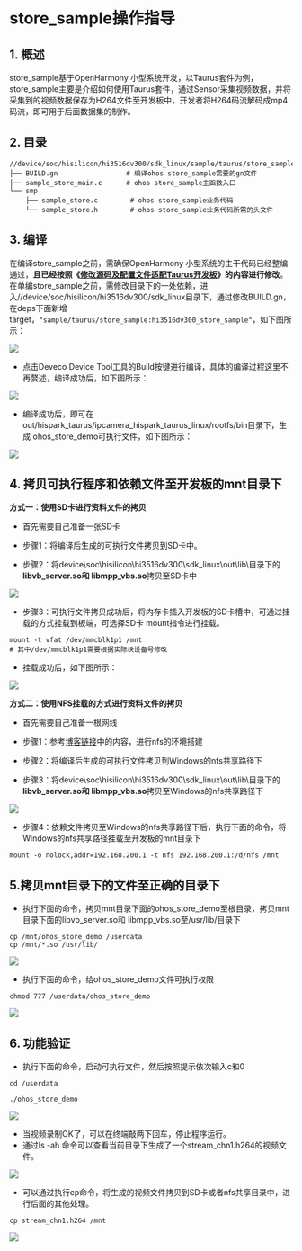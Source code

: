 # store_sample操作指导

## 1. 概述

store_sample基于OpenHarmony 小型系统开发，以Taurus套件为例，store_sample主要是介绍如何使用Taurus套件，通过Sensor采集视频数据，并将采集到的视频数据保存为H264文件至开发板中，开发者将H264码流解码成mp4码流，即可用于后面数据集的制作。

## 2. 目录

```shell
//device/soc/hisilicon/hi3516dv300/sdk_linux/sample/taurus/store_sample
├── BUILD.gn                 # 编译ohos store_sample需要的gn文件
├── sample_store_main.c      # ohos store_sample主函数入口
└── smp
    ├── sample_store.c        # ohos store_sample业务代码
    └── sample_store.h        # ohos store_sample业务代码所需的头文件
```

## 3. 编译

在编译store_sample之前，需确保OpenHarmony 小型系统的主干代码已经整编通过，**且已经按照《[修改源码及配置文件适配Taurus开发板](../doc/2.2.1.%E4%BF%AE%E6%94%B9%E6%BA%90%E7%A0%81%E5%8F%8A%E9%85%8D%E7%BD%AE%E6%96%87%E4%BB%B6%E9%80%82%E9%85%8DTaurus%E5%BC%80%E5%8F%91%E6%9D%BF.md)》的内容进行修改**。在单编store_sample之前，需修改目录下的一处依赖，进入//device/soc/hisilicon/hi3516dv300/sdk_linux目录下，通过修改BUILD.gn，在deps下面新增target，``"sample/taurus/store_sample:hi3516dv300_store_sample"``，如下图所示：

![](https://gitee.com/wgm2022/mypic/raw/master/hispark_taurus_store_sample/101%E4%BF%AE%E6%94%B9buildgn.png)

* 点击Deveco Device Tool工具的Build按键进行编译，具体的编译过程这里不再赘述，编译成功后，如下图所示：

![](https://gitee.com/wgm2022/mypic/raw/master/hispark_taurus_helloworld_sample/0002-build%20success.png)

* 编译成功后，即可在out/hispark_taurus/ipcamera_hispark_taurus_linux/rootfs/bin目录下，生成 ohos_store_demo可执行文件，如下图所示：

![](https://gitee.com/wgm2022/mypic/raw/master/hispark_taurus_store_sample/103%E8%8E%B7%E5%BE%97%E5%8F%AF%E6%89%A7%E8%A1%8C%E6%96%87%E4%BB%B6.png)

## 4. 拷贝可执行程序和依赖文件至开发板的mnt目录下

**方式一：使用SD卡进行资料文件的拷贝**

* 首先需要自己准备一张SD卡

* 步骤1：将编译后生成的可执行文件拷贝到SD卡中。

* 步骤2：将device\soc\hisilicon\hi3516dv300\sdk_linux\out\lib\目录下的**libvb_server.so和 libmpp_vbs.so**拷贝至SD卡中

![](https://gitee.com/wgm2022/mypic/raw/master/hispark_taurus_store_sample/104%E5%B0%86%E5%8F%AF%E6%89%A7%E8%A1%8C%E6%96%87%E4%BB%B6%E5%A4%8D%E5%88%B6%E5%88%B0SD%E5%8D%A1.png)

* 步骤3：可执行文件拷贝成功后，将内存卡插入开发板的SD卡槽中，可通过挂载的方式挂载到板端，可选择SD卡 mount指令进行挂载。

```shell
mount -t vfat /dev/mmcblk1p1 /mnt
# 其中/dev/mmcblk1p1需要根据实际块设备号修改
```

* 挂载成功后，如下图所示：

![](https://gitee.com/wgm2022/mypic/raw/master/hispark_taurus_store_sample/105%E6%8C%82%E8%BD%BDSD%E5%8D%A1.png)

**方式二：使用NFS挂载的方式进行资料文件的拷贝**

* 首先需要自己准备一根网线
* 步骤1：参考[博客链接](https://blog.csdn.net/Wu_GuiMing/article/details/115872995?spm=1001.2014.3001.5501)中的内容，进行nfs的环境搭建

* 步骤2：将编译后生成的可执行文件拷贝到Windows的nfs共享路径下

* 步骤3：将device\soc\hisilicon\hi3516dv300\sdk_linux\out\lib\目录下的**libvb_server.so和 libmpp_vbs.so**拷贝至Windows的nfs共享路径下

![](https://gitee.com/wgm2022/mypic/raw/master/hispark_taurus_store_sample/111%E5%A4%8D%E5%88%B6%E5%8F%AF%E6%89%A7%E8%A1%8C%E7%A8%8B%E5%BA%8F%E8%87%B3nfs%E8%B7%AF%E5%BE%84.png)

* 步骤4：依赖文件拷贝至Windows的nfs共享路径下后，执行下面的命令，将Windows的nfs共享路径挂载至开发板的mnt目录下

```
mount -o nolock,addr=192.168.200.1 -t nfs 192.168.200.1:/d/nfs /mnt
```

## 5.拷贝mnt目录下的文件至正确的目录下

* 执行下面的命令，拷贝mnt目录下面的ohos_store_demo至根目录，拷贝mnt目录下面的libvb_server.so和 libmpp_vbs.so至/usr/lib/目录下

```
cp /mnt/ohos_store_demo /userdata
cp /mnt/*.so /usr/lib/
```

![](https://gitee.com/wgm2022/mypic/raw/master/hispark_taurus_store_sample/106%E6%8B%B7%E8%B4%9D%E5%8F%AF%E6%89%A7%E8%A1%8C%E6%96%87%E4%BB%B6%E5%92%8Cso%E6%96%87%E4%BB%B6%E8%87%B3%E5%BC%80%E5%8F%91%E6%9D%BF.png)

* 执行下面的命令，给ohos_store_demo文件可执行权限

```
chmod 777 /userdata/ohos_store_demo
```

![](https://gitee.com/wgm2022/mypic/raw/master/hispark_taurus_store_sample/107%E7%BB%99%E5%8F%AF%E6%89%A7%E8%A1%8C%E6%9D%83%E9%99%90.png)

## 6. 功能验证

* 执行下面的命令，启动可执行文件，然后按照提示依次输入c和0

```
cd /userdata

./ohos_store_demo
```

![](https://gitee.com/wgm2022/mypic/raw/master/hispark_taurus_store_sample/108%E6%89%A7%E8%A1%8C%E5%8F%AF%E6%89%A7%E8%A1%8C%E7%A8%8B%E5%BA%8F.png)

* 当视频录制OK了，可以在终端敲两下回车，停止程序运行。
* 通过ls -ah 命令可以查看当前目录下生成了一个stream_chn1.h264的视频文件。

![](https://gitee.com/wgm2022/mypic/raw/master/hispark_taurus_store_sample/109%E5%BE%97%E5%88%B0%E5%BD%95%E5%88%B6%E5%A5%BD%E7%9A%84h264%E6%96%87%E4%BB%B6.png)

* 可以通过执行cp命令，将生成的视频文件拷贝到SD卡或者nfs共享目录中，进行后面的其他处理。

```
cp stream_chn1.h264 /mnt
```

![](https://gitee.com/wgm2022/mypic/raw/master/hispark_taurus_store_sample/110%E5%A4%8D%E5%88%B6h264%E6%96%87%E4%BB%B6%E5%88%B0SD%E5%8D%A1.png)

